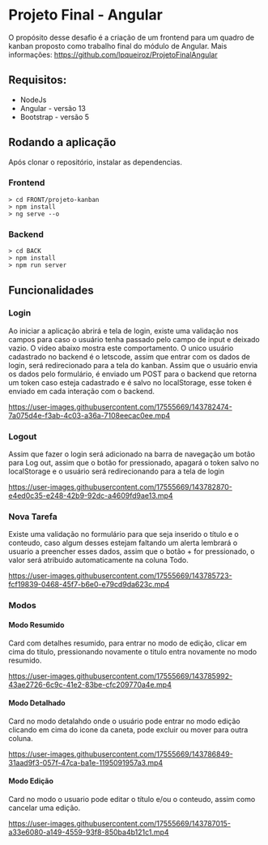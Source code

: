 # Projeto Final - Angular
O propósito desse desafio é a criação de um frontend para um quadro de kanban proposto como trabalho final do módulo de Angular. 
Mais informações: https://github.com/lpqueiroz/ProjetoFinalAngular

## Requisitos:
* NodeJs
* Angular - versão 13
* Bootstrap - versão 5

## Rodando a aplicação
Após clonar o repositório, instalar as dependencias.

### Frontend
```
> cd FRONT/projeto-kanban
> npm install
> ng serve --o
```

### Backend
```
> cd BACK
> npm install
> npm run server
```

## Funcionalidades
### Login
Ao iniciar a aplicação abrirá e tela de login, existe uma validação nos campos para caso o usuário tenha passado pelo campo de input e deixado vazio. O video abaixo mostra este comportamento. O unico usuário cadastrado no backend é o letscode, assim que entrar com os dados de login, será redirecionado para a tela do kanban.
Assim que o usuário envia os dados pelo formulário, é enviado um POST para o backend que retorna um token caso esteja cadastrado e é salvo no localStorage, esse token é enviado em cada interação com o backend. 

https://user-images.githubusercontent.com/17555669/143782474-7a075d4e-f3ab-4c03-a36a-7108eecac0ee.mp4

### Logout
Assim que fazer o login será adicionado na barra de navegação um botão para Log out, assim que o botão for pressionado, apagará o token salvo no localStorage e o usuário será redirecionando para a tela de login 

https://user-images.githubusercontent.com/17555669/143782870-e4ed0c35-e248-42b9-92dc-a4609fd9ae13.mp4

### Nova Tarefa
Existe uma validação no formulário para que seja inserido o título e o conteudo, caso algum desses estejam faltando um alerta lembrará o usuario a preencher esses dados, assim que o botão + for pressionado, o valor será atribuido automaticamente na coluna Todo.

https://user-images.githubusercontent.com/17555669/143785723-fcf19839-0468-45f7-b6e0-e79cd9da623c.mp4

### Modos
#### Modo Resumido
Card com detalhes resumido, para entrar no modo de edição, clicar em cima do titulo, pressionando novamente o titulo entra novamente no modo resumido.

https://user-images.githubusercontent.com/17555669/143785992-43ae2726-6c9c-41e2-83be-cfc209770a4e.mp4

#### Modo Detalhado
Card no modo detalahdo onde o usuário pode entrar no modo edição clicando em cima do icone da caneta, pode excluir ou mover para outra coluna.

https://user-images.githubusercontent.com/17555669/143786849-31aad9f3-057f-47ca-ba1e-1195091957a3.mp4

#### Modo Edição
Card no modo o usuario pode editar o título e/ou o conteudo, assim como cancelar uma edição.

https://user-images.githubusercontent.com/17555669/143787015-a33e6080-a149-4559-93f8-850ba4b121c1.mp4

